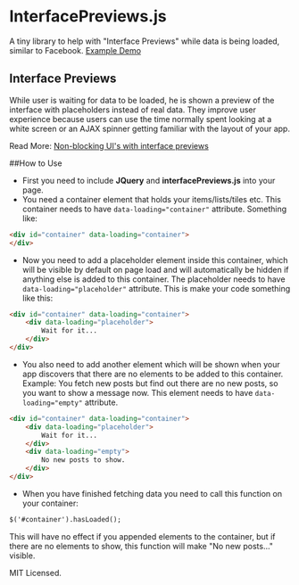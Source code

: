 InterfacePreviews.js
=============================

A tiny library to help with "Interface Previews" while data is being loaded, similar to Facebook.
[Example Demo][2]
## Interface Previews
While user is waiting for data to be loaded, he is shown a preview of the interface with placeholders instead of real data. They improve user experience because users can use the time normally spent looking at a white screen or an AJAX spinner getting familiar with the layout of your app.

Read More: [Non-blocking UI's with interface previews][1]



##How to Use
- First you need to include <b>JQuery</b> and <b>interfacePreviews.js</b> into your page.
- You need a container element that holds your items/lists/tiles etc. This container needs to have <code>data-loading="container"</code> attribute. Something like:

```html
<div id="container" data-loading="container">
</div>
```
- Now you need to add a placeholder element inside this container, which will be visible by default on page load and will automatically be hidden if anything else is added to this container. The placeholder needs to have <code>data-loading="placeholder"</code> attribute. This is make your code something like this:

```html
<div id="container" data-loading="container">
    <div data-loading="placeholder">
        Wait for it...
    </div>
</div>
```
- You also need to add another element which will be shown when your app discovers that there are no elements to be added to this container. Example: You fetch new posts but find out there are no new posts, so you want to show a message now. This element needs to have <code>data-loading="empty"</code> attribute.

```html
<div id="container" data-loading="container">
    <div data-loading="placeholder">
        Wait for it...
    </div>
    <div data-loading="empty">
        No new posts to show.
    </div>
</div>
```

- When you have finished fetching data you need to call this function on your container:

```html
$('#container').hasLoaded();
```
This will have no effect if you appended elements to the container, but if there are no elements to show, this function will make "No new posts..." visible.

MIT Licensed.

[1]: http://www.callumhart.com/blog/non-blocking-uis-with-interface-previews
[2]: http://asadmemon.com/interfacePreviews/
